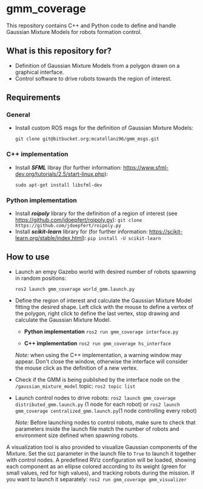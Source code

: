
# gmm_coverage #

  

This repository contains C++ and Python code to define and handle Gaussian Mixture Models for robots formation control.

  

## What is this repository for? ###

  

* Definition of Gaussian Mixture Models from a polygon drawn on a graphical interface.
* Control software to drive robots towards the region of interest.

  

## Requirements ##
 
### General ###
* Install custom ROS msgs for the definition of Gaussian Mixture Models:

    `git clone git@bitbucket.org:mcatellani96/gmm_msgs.git`


### C++ implementation ###

* Install ***SFML*** libray (for further information: https://www.sfml-dev.org/tutorials/2.5/start-linux.php):

	`sudo apt-get install libsfml-dev`

### Python implementation ###
* Install ***roipoly*** library for the definition of a region of interest (see https://github.com/jdoepfert/roipoly.py):
	`git clone https://github.com/jdoepfert/roipoly.py`
* Install ***scikit-learn*** library for  (for further information: https://scikit-learn.org/stable/index.html):
	`pip install -U scikit-learn`
	

  

## How to use ##

* Launch an empy Gazebo world with desired number of robots spawning in random positions:

	`ros2 launch gmm_coverage world_gmm.launch.py`

 * Define the region of interest and calculate the Gaussian Mixture Model fitting the desired shape. Left click with the mouse to define a vertex of the polygon, right click to define the last vertex, stop drawing and calculate the Gaussian Mixture Model.
	 * **Python implementation**
	 `ros2 run gmm_coverage interface.py`
	 
	 * **C++ implementation**
	 `ros2 run gmm_coverage hs_interface`
	 
	 *Note:* when using the C++ implementation, a warning window may appear. Don't close the window, otherwise the interface will consider the mouse click as the definition of a new vertex.

* Check if the GMM is being published by the interface node on the `/gaussian_mixture_model` topic:
	`ros2 topic list`

* Launch control nodes to drive robots:
	`ros2 launch gmm_coverage distributed_gmm.launch.py` (1 node for each robot)
	or
	`ros2 launch gmm_coverage centralized_gmm.launch.py`(1 node controlling every robot)

	*Note:* Before launching nodes to control robots, make sure to check that parameters inside the launch file match the number of robots and environment size defined when spawning robots.
	 

A visualization tool is also provided to visualize Gaussian components of the Mixture. Set the `GUI` parameter in the launch file to `True` to launch it together with control nodes. A predefined RViz configuration will be loaded, showing each component as an ellipse colored according to its weight (green for small values, red for high values), and tracking robots during the mission. If you want to launch it separately:
`ros2 run gmm_coverage gmm_visualizer`
